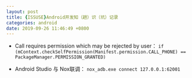 ```yaml
---
layout: post
title: {ISSUSE}Android开发知（趟）识（坑）记录
categories: android
date: 2019-09-26 11:46:49 +0800
---
```


- Call requires permission which may be rejected by user： `if (mContext.checkSelfPermission(Manifest.permission.CALL_PHONE) == PackageManager.PERMISSION_GRANTED) `

- Android Studio 与 Nox联调： `nox_adb.exe connect 127.0.0.1:62001`

